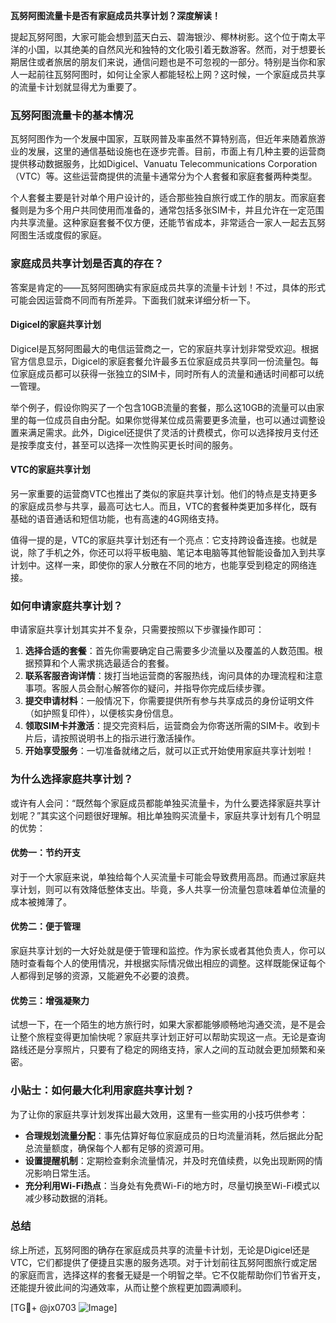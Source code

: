 **瓦努阿图流量卡是否有家庭成员共享计划？深度解读！**

提起瓦努阿图，大家可能会想到蓝天白云、碧海银沙、椰林树影。这个位于南太平洋的小国，以其绝美的自然风光和独特的文化吸引着无数游客。然而，对于想要长期居住或者旅居的朋友们来说，通信问题也是不可忽视的一部分。特别是当你和家人一起前往瓦努阿图时，如何让全家人都能轻松上网？这时候，一个家庭成员共享的流量卡计划就显得尤为重要了。

### 瓦努阿图流量卡的基本情况

瓦努阿图作为一个发展中国家，互联网普及率虽然不算特别高，但近年来随着旅游业的发展，这里的通信基础设施也在逐步完善。目前，市面上有几种主要的运营商提供移动数据服务，比如Digicel、Vanuatu Telecommunications Corporation（VTC）等。这些运营商提供的流量卡通常分为个人套餐和家庭套餐两种类型。

个人套餐主要是针对单个用户设计的，适合那些独自旅行或工作的朋友。而家庭套餐则是为多个用户共同使用而准备的，通常包括多张SIM卡，并且允许在一定范围内共享流量。这种家庭套餐不仅方便，还能节省成本，非常适合一家人一起去瓦努阿图生活或度假的家庭。

### 家庭成员共享计划是否真的存在？

答案是肯定的——瓦努阿图确实有家庭成员共享的流量卡计划！不过，具体的形式可能会因运营商不同而有所差异。下面我们就来详细分析一下。

#### Digicel的家庭共享计划

Digicel是瓦努阿图最大的电信运营商之一，它的家庭共享计划非常受欢迎。根据官方信息显示，Digicel的家庭套餐允许最多五位家庭成员共享同一份流量包。每位家庭成员都可以获得一张独立的SIM卡，同时所有人的流量和通话时间都可以统一管理。

举个例子，假设你购买了一个包含10GB流量的套餐，那么这10GB的流量可以由家里的每一位成员自由分配。如果你觉得某位成员需要更多流量，也可以通过调整设置来满足需求。此外，Digicel还提供了灵活的计费模式，你可以选择按月支付还是按季度支付，甚至可以选择一次性购买更长时间的服务。

#### VTC的家庭共享计划

另一家重要的运营商VTC也推出了类似的家庭共享计划。他们的特点是支持更多的家庭成员参与共享，最高可达七人。而且，VTC的套餐种类更加多样化，既有基础的语音通话和短信功能，也有高速的4G网络支持。

值得一提的是，VTC的家庭共享计划还有一个亮点：它支持跨设备连接。也就是说，除了手机之外，你还可以将平板电脑、笔记本电脑等其他智能设备加入到共享计划中。这样一来，即使你的家人分散在不同的地方，也能享受到稳定的网络连接。

### 如何申请家庭共享计划？

申请家庭共享计划其实并不复杂，只需要按照以下步骤操作即可：

1. **选择合适的套餐**：首先你需要确定自己需要多少流量以及覆盖的人数范围。根据预算和个人需求挑选最适合的套餐。
2. **联系客服咨询详情**：拨打当地运营商的客服热线，询问具体的办理流程和注意事项。客服人员会耐心解答你的疑问，并指导你完成后续步骤。
3. **提交申请材料**：一般情况下，你需要提供所有参与共享成员的身份证明文件（如护照复印件），以便核实身份信息。
4. **领取SIM卡并激活**：提交完资料后，运营商会为你寄送所需的SIM卡。收到卡片后，请按照说明书上的指示进行激活操作。
5. **开始享受服务**：一切准备就绪之后，就可以正式开始使用家庭共享计划啦！

### 为什么选择家庭共享计划？

或许有人会问：“既然每个家庭成员都能单独买流量卡，为什么要选择家庭共享计划呢？”其实这个问题很好理解。相比单独购买流量卡，家庭共享计划有几个明显的优势：

#### 优势一：节约开支

对于一个大家庭来说，单独给每个人买流量卡可能会导致费用高昂。而通过家庭共享计划，则可以有效降低整体支出。毕竟，多人共享一份流量包意味着单位流量的成本被摊薄了。

#### 优势二：便于管理

家庭共享计划的一大好处就是便于管理和监控。作为家长或者其他负责人，你可以随时查看每个人的使用情况，并根据实际情况做出相应的调整。这样既能保证每个人都得到足够的资源，又能避免不必要的浪费。

#### 优势三：增强凝聚力

试想一下，在一个陌生的地方旅行时，如果大家都能够顺畅地沟通交流，是不是会让整个旅程变得更加愉快呢？家庭共享计划正好可以帮助实现这一点。无论是查询路线还是分享照片，只要有了稳定的网络支持，家人之间的互动就会更加频繁和亲密。

### 小贴士：如何最大化利用家庭共享计划？

为了让你的家庭共享计划发挥出最大效用，这里有一些实用的小技巧供参考：

- **合理规划流量分配**：事先估算好每位家庭成员的日均流量消耗，然后据此分配总流量额度，确保每个人都有足够的资源可用。
- **设置提醒机制**：定期检查剩余流量情况，并及时充值续费，以免出现断网的情况影响日常生活。
- **充分利用Wi-Fi热点**：当身处有免费Wi-Fi的地方时，尽量切换至Wi-Fi模式以减少移动数据的消耗。

### 总结

综上所述，瓦努阿图的确存在家庭成员共享的流量卡计划，无论是Digicel还是VTC，它们都提供了便捷且实惠的服务选项。对于计划前往瓦努阿图旅行或定居的家庭而言，选择这样的套餐无疑是一个明智之举。它不仅能帮助你们节省开支，还能提升彼此间的沟通效率，从而让整个旅程更加圆满顺利。

[TG💪+ @jx0703 ![Image](https://github.com/user-attachments/assets/dbca1d08-cadb-493c-b0ec-ad6f7a83f270)]